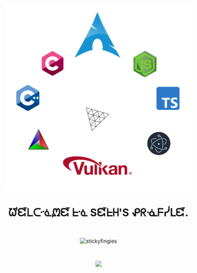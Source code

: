 <div align="center"><img align="center" width="512" src="/internet-wizard.png" /></div>

<h1 align="center">ᘺᘿᒪᑢᓍᘻᘿ ᖶᓍ Sᘿᖶᕼ'S ᕵᖇᓍᖴᓰᒪᘿ.</h1><br>

<p align="center"> <img src="https://komarev.com/ghpvc/?username=stickyfingies&label=Visitors&color=0e75b6&style=flat" alt="stickyfingies" width="90" /> </p>
<br>
<p align="center"> <img src="https://github-readme-stats.vercel.app/api/top-langs/?username=stickyfingies&theme=github_dark&layout=compact"/> </p>
